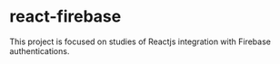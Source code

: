 # react-firebase
This project is focused on studies of Reactjs integration with Firebase authentications.
